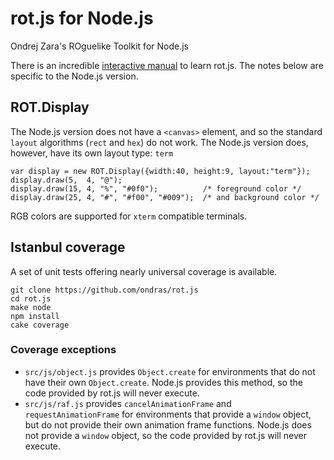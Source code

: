 # rot.js for Node.js
Ondrej Zara's ROguelike Toolkit for Node.js

There is an incredible [interactive manual](http://ondras.github.io/rot.js/manual/)
to learn rot.js. The notes below are specific to the Node.js version.

## ROT.Display
The Node.js version does not have a `<canvas>` element, and so the standard
`layout` algorithms (`rect` and `hex`) do not work. The Node.js version does,
however, have its own layout type: `term`

    var display = new ROT.Display({width:40, height:9, layout:"term"});
    display.draw(5,  4, "@");
    display.draw(15, 4, "%", "#0f0");          /* foreground color */
    display.draw(25, 4, "#", "#f00", "#009");  /* and background color */

RGB colors are supported for `xterm` compatible terminals.

## Istanbul coverage
A set of unit tests offering nearly universal coverage is available.

    git clone https://github.com/ondras/rot.js
    cd rot.js
    make node
    npm install
    cake coverage

### Coverage exceptions
* `src/js/object.js` provides `Object.create` for environments that do not have
their own `Object.create`. Node.js provides this method, so the code provided
by rot.js will never execute.
* `src/js/raf.js` provides `cancelAnimationFrame` and `requestAnimationFrame`
for environments that provide a `window` object, but do not provide
their own animation frame functions. Node.js does not provide a `window`
object, so the code provided by rot.js will never execute.
